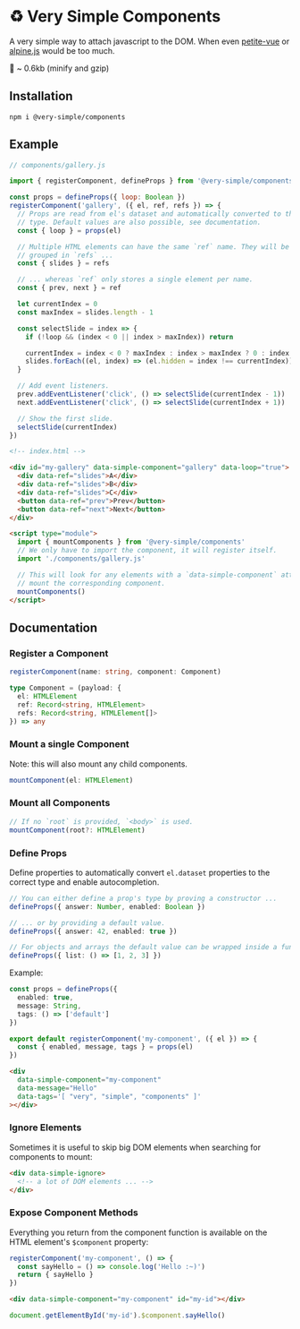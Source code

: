 # ♻️ Very Simple Components

A very simple way to attach javascript to the DOM. When even [petite-vue](https://github.com/vuejs/petite-vue) or [alpine.js](https://github.com/alpinejs/alpine/) would be too much.

💾 ~ 0.6kb (minify and gzip)

## Installation

```
npm i @very-simple/components
```

## Example

```js
// components/gallery.js

import { registerComponent, defineProps } from '@very-simple/components'

const props = defineProps({ loop: Boolean })
registerComponent('gallery', ({ el, ref, refs }) => {
  // Props are read from el's dataset and automatically converted to the correct
  // type. Default values are also possible, see documentation.
  const { loop } = props(el)

  // Multiple HTML elements can have the same `ref` name. They will be
  // grouped in `refs` ...
  const { slides } = refs

  // ... whereas `ref` only stores a single element per name.
  const { prev, next } = ref

  let currentIndex = 0
  const maxIndex = slides.length - 1

  const selectSlide = index => {
    if (!loop && (index < 0 || index > maxIndex)) return

    currentIndex = index < 0 ? maxIndex : index > maxIndex ? 0 : index
    slides.forEach((el, index) => (el.hidden = index !== currentIndex))
  }

  // Add event listeners.
  prev.addEventListener('click', () => selectSlide(currentIndex - 1))
  next.addEventListener('click', () => selectSlide(currentIndex + 1))

  // Show the first slide.
  selectSlide(currentIndex)
})
```

```html
<!-- index.html -->

<div id="my-gallery" data-simple-component="gallery" data-loop="true">
  <div data-ref="slides">A</div>
  <div data-ref="slides">B</div>
  <div data-ref="slides">C</div>
  <button data-ref="prev">Prev</button>
  <button data-ref="next">Next</button>
</div>

<script type="module">
  import { mountComponents } from '@very-simple/components'
  // We only have to import the component, it will register itself.
  import './components/gallery.js'

  // This will look for any elements with a `data-simple-component` attribute and
  // mount the corresponding component.
  mountComponents()
</script>
```

## Documentation

### Register a Component

```ts
registerComponent(name: string, component: Component)

type Component = (payload: {
  el: HTMLElement
  ref: Record<string, HTMLElement>
  refs: Record<string, HTMLElement[]>
}) => any
```

### Mount a single Component

Note: this will also mount any child components.

```ts
mountComponent(el: HTMLElement)
```

### Mount all Components

```ts
// If no `root` is provided, `<body>` is used.
mountComponent(root?: HTMLElement)
```

### Define Props

Define properties to automatically convert `el.dataset` properties to the
correct type and enable autocompletion.

```ts
// You can either define a prop's type by proving a constructor ...
defineProps({ answer: Number, enabled: Boolean })

// ... or by providing a default value.
defineProps({ answer: 42, enabled: true })

// For objects and arrays the default value can be wrapped inside a function
defineProps({ list: () => [1, 2, 3] })
```

Example:

```ts
const props = defineProps({
  enabled: true,
  message: String,
  tags: () => ['default']
})

export default registerComponent('my-component', ({ el }) => {
  const { enabled, message, tags } = props(el)
})
```

```html
<div
  data-simple-component="my-component"
  data-message="Hello"
  data-tags='[ "very", "simple", "components" ]'
></div>
```

### Ignore Elements

Sometimes it is useful to skip big DOM elements when searching for components
to mount:

```html
<div data-simple-ignore>
  <!-- a lot of DOM elements ... -->
</div>
```

### Expose Component Methods

Everything you return from the component function is available on the HTML
element's `$component` property:

```js
registerComponent('my-component', () => {
  const sayHello = () => console.log('Hello :~)')
  return { sayHello }
})
```

```html
<div data-simple-component="my-component" id="my-id"></div>
```

```js
document.getElementById('my-id').$component.sayHello()
```
